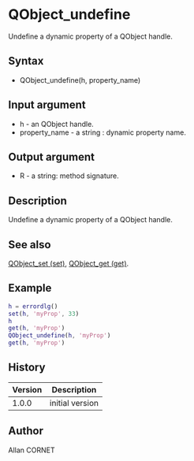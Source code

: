

# QObject_undefine

Undefine a dynamic property of a QObject handle.

## Syntax

- QObject_undefine(h, property_name)

## Input argument

 - h - an QObject handle.
 - property_name - a string : dynamic property name.

## Output argument

 - R - a string: method signature.

## Description


  <p>Undefine a dynamic property of a QObject handle.</p>


## See also

[QObject_set (set)](QObject_set.md), [QObject_get (get)](QObject_get.md).
## Example

```matlab
h = errordlg()
set(h, 'myProp', 33)
h
get(h, 'myProp')
QObject_undefine(h, 'myProp')
get(h, 'myProp')
```

## History

|Version|Description|
|------|------|
|1.0.0|initial version|


## Author

Allan CORNET



